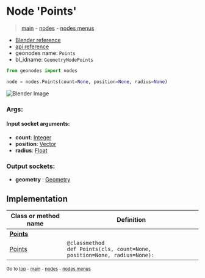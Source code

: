 # Node 'Points'

> [main](../structure.md) - [nodes](nodes.md) - [nodes menus](nodes_menus.md)

- [Blender reference](https://docs.blender.org/manual/en/latest/modeling/geometry_nodes/point/points.html)
- [api reference](https://docs.blender.org/api/current/bpy.types.GeometryNodePoints.html)
- geonodes name: `Points`
- bl_idname: `GeometryNodePoints`

```python
from geonodes import nodes

node = nodes.Points(count=None, position=None, radius=None)
```

![Blender Image](https://docs.blender.org/manual/en/latest/_images/node-types_GeometryNodePoints.webp)

### Args:

#### Input socket arguments:

- **count**: [Integer](Integer.md)
- **position**: [Vector](Vector.md)
- **radius**: [Float](Float.md)

### Output sockets:

- **geometry** : [Geometry](Geometry.md)

## Implementation

| Class or method name | Definition |
|----------------------|------------|
| **[Points](Points.md)** |
| [Points](Points.md#Points-classmethod) | `@classmethod`<br> `def Points(cls, count=None, position=None, radius=None):` |

<sub>Go to [top](#node-Points) - [main](../structure.md) - [nodes](nodes.md) - [nodes menus](nodes_menus.md)</sub>


